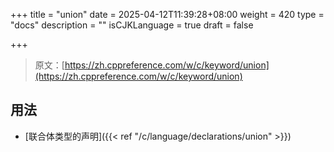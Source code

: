+++
title = "union"
date = 2025-04-12T11:39:28+08:00
weight = 420
type = "docs"
description = ""
isCJKLanguage = true
draft = false

+++

> 原文：[https://zh.cppreference.com/w/c/keyword/union](https://zh.cppreference.com/w/c/keyword/union)

## 用法

- [联合体类型的声明]({{< ref "/c/language/declarations/union" >}})
